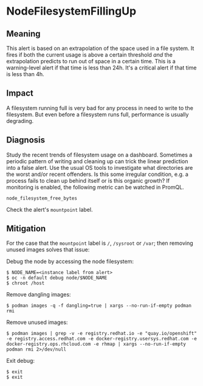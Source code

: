 # NodeFilesystemFillingUp

## Meaning

This alert is based on an extrapolation of the space used in a file system. It
fires if both the current usage is above a certain threshold _and_ the
extrapolation predicts to run out of space in a certain time. This is a
warning-level alert if that time is less than 24h. It's a critical alert if that
time is less than 4h.

## Impact

A filesystem running full is very bad for any process in need to write to the
filesystem. But even before a filesystem runs full, performance is usually
degrading.

## Diagnosis

Study the recent trends of filesystem usage on a dashboard. Sometimes a periodic
pattern of writing and cleaning up can trick the linear prediction into a false
alert. Use the usual OS tools to investigate what directories are the worst
and/or recent offenders. Is this some irregular condition, e.g. a process fails
to clean up behind itself or is this organic growth? If monitoring is enabled,
the following metric can be watched in PromQL.

```console
node_filesystem_free_bytes
```

Check the alert's `mountpoint` label.

## Mitigation

For the case that the `mountpoint` label is `/`, `/sysroot` or `/var`; then
removing unused images solves that issue:

Debug the node by accessing the node filesystem:

```console
$ NODE_NAME=<instance label from alert>
$ oc -n default debug node/$NODE_NAME
$ chroot /host
```

Remove dangling images:

```console
$ podman images -q -f dangling=true | xargs --no-run-if-empty podman rmi
```

Remove unused images:

```console
$ podman images | grep -v -e registry.redhat.io -e "quay.io/openshift" -e registry.access.redhat.com -e docker-registry.usersys.redhat.com -e docker-registry.ops.rhcloud.com -e rhmap | xargs --no-run-if-empty podman rmi 2>/dev/null
```

Exit debug:

```console
$ exit
$ exit
```
